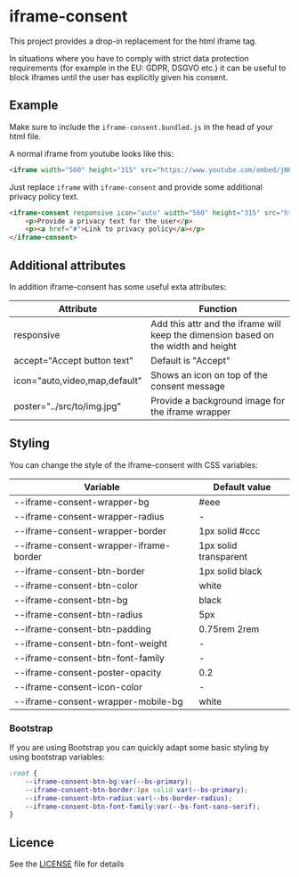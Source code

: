 # iframe-consent

This project provides a drop-in replacement for the html iframe tag.

In situations where you have to comply with strict data protection requirements (for example in the EU: GDPR, DSGVO etc.) it can be useful to block iframes until the user has explicitly given his consent. 

## Example

Make sure to include the `iframe-consent.bundled.js` in the head of your html file.

A normal iframe from youtube looks like this:

```html
<iframe width="560" height="315" src="https://www.youtube.com/embed/jNQXAC9IVRw" title="YouTube video player" frameborder="0" allow="accelerometer; autoplay; clipboard-write; encrypted-media; gyroscope; picture-in-picture" allowfullscreen></iframe>
```

Just replace `iframe` with `iframe-consent` and provide some additional privacy policy text.

```html
<iframe-consent responsive icon="auto" width="560" height="315" src="https://www.youtube.com/embed/jNQXAC9IVRw" title="YouTube video player" frameborder="0" allow="accelerometer; autoplay; clipboard-write; encrypted-media; gyroscope; picture-in-picture" allowfullscreen>
    <p>Provide a privacy text for the user</p>
    <p><a href="#">Link to privacy policy</a></p>
</iframe-consent>
```

## Additional attributes

In addition iframe-consent has some useful exta attributes:

| Attribute 	                         | Function  		                                    |
|---	                                 |---		                                            |
| responsive  	                         | Add this attr and the iframe will keep the dimension based on the width and height |
| accept="Accept button text"  	         | Default is "Accept"	                                |
| icon="auto,video,map,default"  	     | Shows an icon on top of the  consent message 	    |
| poster="../src/to/img.jpg"  	         | Provide a background image for the iframe wrapper 	|

## Styling

You can change the style of the iframe-consent with CSS variables:

| Variable 	                             | Default value  		|
|---	                                 |---		            |
| --iframe-consent-wrapper-bg  	         | #eee                 |
| --iframe-consent-wrapper-radius        | -                    |
| --iframe-consent-wrapper-border 	     | 1px solid #ccc	    |
| --iframe-consent-wrapper-iframe-border | 1px solid transparent|
| --iframe-consent-btn-border            | 1px solid black      |
| --iframe-consent-btn-color             | white                |
| --iframe-consent-btn-bg                | black                |
| --iframe-consent-btn-radius            | 5px                  |
| --iframe-consent-btn-padding           | 0.75rem 2rem         |
| --iframe-consent-btn-font-weight       | -                    |
| --iframe-consent-btn-font-family       | -                    |
| --iframe-consent-poster-opacity        | 0.2                  |
| --iframe-consent-icon-color            | -                    |
| --iframe-consent-wrapper-mobile-bg     | white                |

### Bootstrap

If you are using Bootstrap you can quickly adapt some basic styling by using bootstrap variables:

```css
:root {
    --iframe-consent-btn-bg:var(--bs-primary);
    --iframe-consent-btn-border:1px solid var(--bs-primary);
    --iframe-consent-btn-radius:var(--bs-border-radius);
    --iframe-consent-btn-font-family:var(--bs-font-sans-serif);
}
```


## Licence

See the [LICENSE](LICENSE.md) file for details
